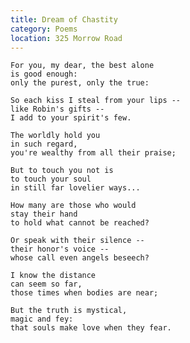 ```yaml
---
title: Dream of Chastity
category: Poems
location: 325 Morrow Road
---
```


    For you, my dear, the best alone
    is good enough:
    only the purest, only the true:

    So each kiss I steal from your lips --
    like Robin's gifts --
    I add to your spirit's few.

    The worldly hold you
    in such regard,
    you're wealthy from all their praise;

    But to touch you not is
    to touch your soul
    in still far lovelier ways...

    How many are those who would
    stay their hand
    to hold what cannot be reached?

    Or speak with their silence --
    their honor's voice --
    whose call even angels beseech?

    I know the distance
    can seem so far,
    those times when bodies are near;

    But the truth is mystical,
    magic and fey:
    that souls make love when they fear.


